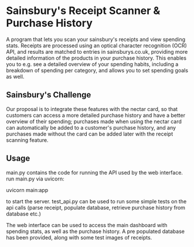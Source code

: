 # Sainsbury's Receipt Scanner & Purchase History

A program that lets you scan your sainsbury's receipts and view spending stats. Receipts are processed using an optical character recognition (OCR) API, and results are matched to entries in sainsburys.co.uk, providing more detailed information of the products in your purchase history. This enables you to e.g. see a detailed overview of your spending habits, including a breakdown of spending per category, and allows you to set spending goals as well.


## Sainsbury's Challenge

Our proposal is to integrate these features with the nectar card, so that customers can access a more detailed purchase history and have a better overview of their spending; purchases made when using the nectar card can automatically be added to a customer's purchase history, and any purchases made without the card can be added later with the receipt scanning feature.


## Usage

main.py contains the code for running the API used by the web interface. run main.py via uvicorn:

uvicorn main:app

to start the server. test_api.py can be used to run some simple tests on the api calls (parse receipt, populate database, retrieve purchase history from database etc.)


The web interface can be used to access the main dashboard with spending stats, as well as the purchase history. A pre populated database has been provided, along with some test images of receipts.